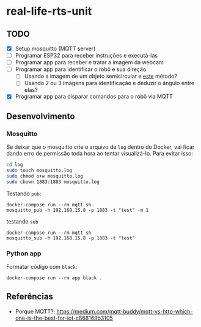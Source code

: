 # real-life-rts-unit

## TODO

- [x] Setup mosquitto (MQTT server)
- [ ] Programar ESP32 para receber instruções e executá-las
- [ ] Programar app para receber e tratar a imagem da webcam
- [ ] Programar app para identificar o robô e sua direção
  - [ ] Usando a imagem de um objeto semicircular e [este](https://stackoverflow.com/questions/59363937/opencv-detecting-an-object-and-its-rotation) método?
  - [ ] Usando 2 ou 3 imagens para identificação e deduzir o ângulo entre elas?
- [x] Programar app para disparar comandos para o robô via MQTT

## Desenvolvimento

### Mosquitto

Se deixar que o mosquitto crie o arquivo de `log` dentro do Docker, vai ficar dando erro de permissão toda hora ao tentar visualizá-lo. Para evitar isso:

```sh
cd log
sudo touch mosquitto.log
sudo chmod o+w mosquitto.log
sudo chown 1883:1883 mosquitto.log
```

Testando `pub`:

```
docker-compose run --rm mqtt sh
mosquitto_pub -h 192.168.15.8 -p 1883 -t "test" -m 1
```

testando `sub`

```
docker-compose run --rm mqtt sh
mosquitto_sub -h 192.168.15.8 -p 1883 -t "test"
```

### Python app

Formatar código com `black`:

```
docker-compose run --rm app black .
```

## Referências

- Porque MQTT?: https://medium.com/mqtt-buddy/mqtt-vs-http-which-one-is-the-best-for-iot-c868169b3105
